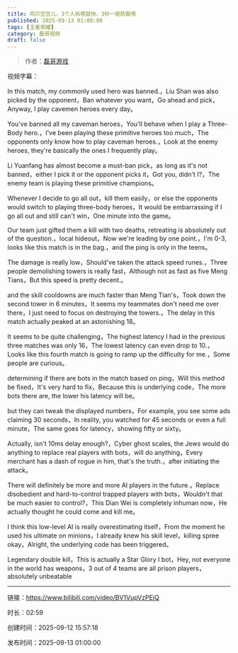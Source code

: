 ```yaml
---
title: 鸡爪空空儿，3个人拆塔就快，3秒一座防御塔
published: 2025-09-13 01:00:00
tags: [王者荣耀]
category: 磊哥视频
draft: false
---
```



> 作者：[磊哥游戏](https://space.bilibili.com/268941858?spm_id_from=333.788.upinfo.head.click)

视频字幕：

In this match, my commonly used hero was banned.，Liu Shan was also picked by the opponent，Ban whatever you want，Go ahead and pick，Anyway, I play cavemen heroes every day。

You've banned all my caveman heroes，You'll behave when I play a Three-Body hero.，I've been playing these primitive heroes too much，The opponents only know how to play caveman heroes.，Look at the enemy heroes, they're basically the ones I frequently play。

Li Yuanfang has almost become a must-ban pick，as long as it's not banned，either I pick it or the opponent picks it，Got you, didn't I?，The enemy team is playing these primitive champions。

Whenever I decide to go all out，kill them easily，or else the opponents would switch to playing three-body heroes，It would be embarrassing if I go all out and still can't win，One minute into the game。

Our team just gifted them a kill with two deaths, retreating is absolutely out of the question.，local hideout，Now we're leading by one point.，I'm 0-3, looks like this match is in the bag.，and the ping is only in the teens。

The damage is really low，Should've taken the attack speed runes.，Three people demolishing towers is really fast，Although not as fast as five Meng Tians，But this speed is pretty decent.。

and the skill cooldowns are much faster than Meng Tian's，Took down the second tower in 6 minutes，It seems my teammates don't need me over there，I just need to focus on destroying the towers.，The delay in this match actually peaked at an astonishing 18。

It seems to be quite challenging，The highest latency I had in the previous three matches was only 16，The lowest latency can even drop to 10.，Looks like this fourth match is going to ramp up the difficulty for me.，Some people are curious。

determining if there are bots in the match based on ping，Will this method be fixed，It's very hard to fix，Because this is underlying code，The more bots there are, the lower his latency will be。

but they can tweak the displayed numbers，For example, you see some ads claiming 30 seconds，In reality, you watched for 45 seconds or even a full minute，The same goes for latency，showing fifty or sixty。

Actually, isn't 10ms delay enough?，Cyber ghost scales, the Jews would do anything to replace real players with bots，will do anything，Every merchant has a dash of rogue in him, that's the truth.，after initiating the attack。

There will definitely be more and more AI players in the future.，Replace disobedient and hard-to-control trapped players with bots，Wouldn't that be much easier to control?，This Dian Wei is completely inhuman now，He actually thought he could come and kill me。

I think this low-level AI is really overestimating itself，From the moment he used his ultimate on minions，I already knew his skill level，killing spree okay，Alright, the underlying code has been triggered。

Legendary double kill，This is actually a Star Glory I bot，Hey, not everyone in the world has weapons，3 out of 4 teams are all prison players，absolutely unbeatable

---

链接：https://www.bilibili.com/video/BV1VupVzPEiQ

时长：02:59

创建时间：2025-09-12 15:57:18

发布时间：2025-09-13 01:00:00
